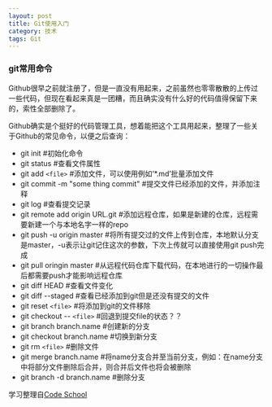 ```yaml
---
layout: post
title: Git使用入门
category: 技术
tags: Git
---
```


###  git常用命令

Github很早之前就注册了，但是一直没有用起来，之前虽然也零零散散的上传过一些代码，但现在看起来真是一团糟，而且确实没有什么好的代码值得保留下来的，索性全部删除了。

Github确实是个挺好的代码管理工具，想着能把这个工具用起来，整理了一些关于Github的常见命令，以便之后查询：

- git init          #初始化命令
- git status     #查看文件属性
- git  add `<file>`   #添加文件，可以使用例如‘*.md’批量添加文件
- git commit -m "some thing commit"  #提交文件已经添加的文件，并添加注释
- git log           #查看提交记录
- git remote add origin URL.git     #添加远程仓库，如果是新建的仓库，远程需要新建一个与本地名字一样的repo
- git push -u origin master            #将所有提交过的文件上传到仓库，本地默认分支是master，-u表示让git记住这次的参数，下次上传就可以直接使用git push完成
- git pull oringin master                #从远程代码仓库下载代码，在本地进行的一切操作最后都需要push才能影响远程仓库
- git diff HEAD                                #查看文件变化
- git diff --staged                            #查看已经添加到git但是还没有提交的文件
- git reset `<file>`                         #将添加到git的文件移除
- git checkout -- `<file>`              #回退到提交file的状态？？
- git branch branch.name            #创建新的分支
- git checkout branch.name        #切换到新分支   
- git rm `<file>`                            #删除文件
- git merge branch.name             #将name分支合并至当前分支，例如：在name分支中将部分文件删除后合并，则合并后文件也将会被删除
- git branch -d branch.name #删除分支

学习整理自[Code School](https://www.codeschool.com/paths/git)
